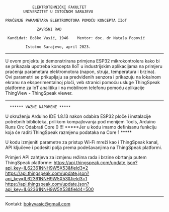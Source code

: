 	    		ЕLЕKТRОТЕHNIČKI FАKULТЕТ
		    UNIVЕRZIТЕТ U ISТОČNОM SАRАЈЕVU

	PRAĆENJE PARAMETARA ELEKTROMOTORA POMOĆU KONCEPTA IIoT
						
			      ZAVRŠNI RAD

     Kandidat: Boško Vasić, 1946	Меntоr: doc. dr Nataša Popović

		     Istоčnо Sаrајеvо, april 2023.

*****************************************************************************************************************************************************************************************
U ovom projektu je demonstrirana primjena ESP32  mikrokontrolera kako bi se prikazala upotreba koncepta IIoT u industrijskim aplikacijama na primjeru praćenja parametara elektromotora 
(napon, struja, temperatura i brzina). Ovi parametri se prikupljaju sa predviđenih senzora i prikazuju na lokalnom ekranu na eksperimentalnoj ploči, veb stranici pomoću usluge 
ThingSpeak  platforme za IoT analitiku i na mobilnom telefonu pomoću aplikacije ThingView - ThingSpeak viewer. 

*****************************************************************************************************************************************************************************************
      ****** VAŽNE NAPOMENE *****

U okruženju Arduino IDE 1.8.13 nakon odabira ESP32 ploče i instalacije potrebnih biblioteka, prilikom kompajlovanja pod menijem Tools, Arduino Runs On: Odabrati Core 0 !!! 
*****Jer u kodu imamo definisanu funkciju koja će raditi ThingSpeak razmjenu podataka na Core 1 *****

U kodu izmjeniti parametre za pristup Wi-Fi mreži kao i ThingSpeak kanal, API ključeve i podesiti polja prema podešavanjima na ThingSpeak platformi.

Primjeri API zahtjeva za izmjenu režima rada i brzine obrtanja putem ThingSpeak platforme:
https://api.thingspeak.com/update.json?api_key=IL62361NNH9W5X53&field3=2
https://api.thingspeak.com/update.json?api_key=IL62361NNH9W5X53&field3=1
https://api.thingspeak.com/update.json?api_key=IL62361NNH9W5X53&field4=500

*****************************************************************************************************************************************************************************************
Kontakt: bokyvasic@gmail.com



